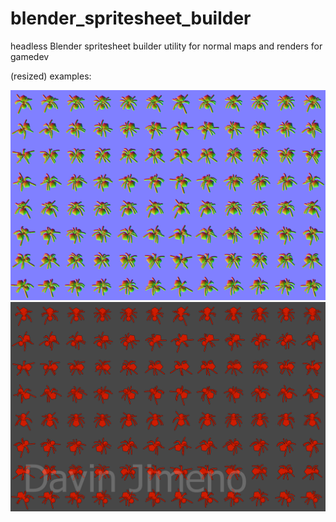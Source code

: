 # blender_spritesheet_builder
headless Blender spritesheet builder utility for normal maps and renders for gamedev

(resized) examples:

![](images/normal_spritesheet_Spider_resize.png)
![](images/render_spritesheet_Spider_resize.png)
